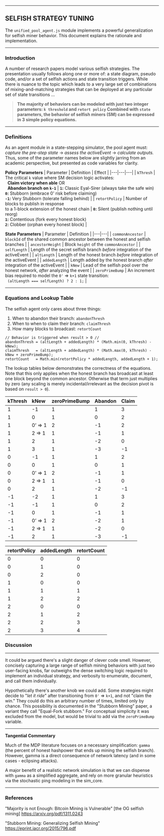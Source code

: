 
---

## SELFISH STRATEGY TUNING

The `unified_pool_agent.js` module implements a powerful generalization for selfish miner behavior. This document explains the rationale and implementation.

---

### Introduction

A number of research papers model various selfish strategies. The presentation usually follows along one or more of: a state diagram, pseudo code, and/or a set of selfish actions and state transition triggers. While there is nuance to the topic which leads to a very large set of combinations of mixing-and-matching strategies that can be deployed at any particular set of state transitions ...

> **The majority of behaviors can be modeled with just two integer parameters: `k threshold` and `retort policy`
> Combined with `state` parameters, the behavior of selfish miners (SM) can be expressed in 3 simple policy equations.**

---

### Definitions

As an agent module in a state-stepping simulator, the pool agent must: *capture the pre-step state* -> *assess the activeEvent* -> *calculate outputs.* Thus, some of the parameter names below are slightly jarring from an academic perspective, but presented as code variables for clarity.

**Policy Parameters**
| Parameter | Definition | Effect |
|---|---|---|
| `kThresh` | The critical `k` value where SM decision logic activates:<br>&nbsp;&nbsp;**Claim victory when able** OR<br>&nbsp;&nbsp;**Abandon branch on `k-1`** | **`1`:** Classic Eyal-Sirer (always take the safe win)<br>**`0`:** Stubborn (embrace 0' risk before claiming)<br>**`-1`:** Very Stubborn (tolerate falling behind) |
| `retortPolicy` | Number of blocks to publish in response<br>to a 1-block extension of the honest chain | **`0`:** Silent (publish nothing until reorg)<br>**`1`:** Contentious (fork every honest block)<br>**`2`:** Clobber (orphan every honest block) |

**State Parameters**
| Parameter | Definition |
|---|---|
| `commonAncestor` | `blockId` of the shared common ancestor between the honest and selfish branches |
| `ancestorHeight` | Block `height` of the `commonAncestor` |
| `selfLength` | Length of the secret selfish branch *before* integration of the activeEvent |
| `altLength` | Length of the honest branch *before* integration of the activeEvent |
| `addedLength` | Length added by the honest branch *after* integration of the activeEvent |
| `kNew` | Lead of the selfish pool over the honest network, *after* analyzing the event |
| `zeroPrimeBump` | An increment bias required to model the `0'` => `k+1` state transition:<br>&nbsp;&nbsp;`(altLength === selfLength) ? 2 : 1;` |

---

### Equations and Lookup Table

The selfish agent only cares about three things:
1. When to abandon their branch: `abandonThresh`
2. When to when to claim their branch: `claimThresh`
3. How many blocks to broadcast: `retortCount`

```
// Behavior is triggered when result > 0 //
abandonThresh = (altLength + addedLength) * (Math.min(0, kThresh) - kNew);
claimThresh   = (altLength + addedLength) * (Math.max(0, kThresh) - kNew + zeroPrimeBump);
retortCount   = Math.min(retortPolicy * addedLength, addedLength + 1);
```

The lookup tables below demonstrates the correctness of the equations. Note that this only applies when the honest branch has broadcast at least one block beyond the common ancestor. Otherwise that term just multiplies by zero (any scaling is merely incidental/irrelevant as the decision pivot is based on `result > 0`).

| kThresh | kNew | zeroPrimeBump | Abandon | Claim |
| :--- | :--- | :--- | :--- | :--- |
| 1 | -1 | 1 | 1 | 3 |
| 1 | 0 | 1 | 0 | 2 |
| 1 | 0’ => 1 | 2 | -1 | 2 |
| 1 | 2 => 1 | 1 | -1 | 1 |
| 1 | 2 | 1 | -2 | 0 |
| 1 | 3 | 1 | -3 | -1 |
| 0 | -1 | 1 | 1 | 2 |
| 0 | 0 | 1 | 0 | 1 |
| 0 | 0’ => 1 | 2 | -1 | 1 |
| 0 | 2 => 1 | 1 | -1 | 0 |
| 0 | 2 | 1 | -2 | -1 |
| -1 | -2 | 1 | 1 | 3 |
| -1 | -1 | 1 | 0 | 2 |
| -1 | 0 | 1 | -1 | 1 |
| -1 | 0’ => 1 | 2 | -2 | 1 |
| -1 | 2 => 1 | 1 | -2 | 0 |
| -1 | 2 | 1 | -3 | -1 |

| retortPolicy | addedLength | retortCount |
| :--- | :--- | :--- |
| 0 | 0 | 0 |
| 0 | 1 | 0 |
| 0 | 2 | 0 |
| 1 | 0 | 0 |
| 1 | 1 | 1 |
| 1 | 2 | 2 |
| 2 | 0 | 0 |
| 2 | 1 | 2 |
| 2 | 2 | 3 |
| 2 | 3 | 4 |

### Discussion

---

It could be argued there's a slight danger of clever code smell. However, concisely capturing a large range of selfish mining behaviors with just two user-facing knobs, far outweighs the dense switching logic required to implement an individual strategy, and verbosity to enumerate, document, and call them individually.

Hypothetically there's another knob we could add. Some strategies might decide to "*let it ride*" after transitioning from `0'` => `k+1`, and not "claim the win." They could do this an arbitrary number of times, limited only by chance. This possibility is documented in the "Stubborn Mining" paper, a variant they call "Equal-Fork stubborn." For conceptual simplicity it was excluded from the model, but would be trivial to add via the `zeroPrimeBump` variable.

---

**Tangential Commentary**

Much of the MDP literature focuses on a necessary simplification: `gamma` (the percent of honest hashpower that ends up mining the selfish branch). However, gamma is a direct consequence of network latency (and in some cases - eclipsing attacks).

A major benefit of a realistic network simulation is that we can dispense with `gamma` as a simplified aggregate, and rely on more granular heuristics via the stochastic ping modeling in the sim\_core.

---

### References

"Majority is not Enough: Bitcoin Mining is Vulnerable"  [the OG selfish mining]
https://arxiv.org/pdf/1311.0243

"Stubborn Mining: Generalizing Selfish Mining"
https://eprint.iacr.org/2015/796.pdf


